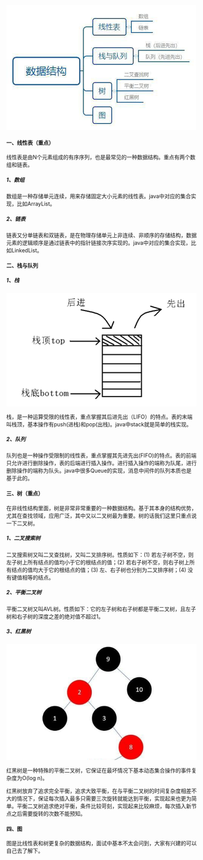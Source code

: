 ![img](images/1.jpg)

#### 一、线性表（重点）

线性表是由N个元素组成的有序序列，也是最常见的一种数据结构。重点有两个数组和链表。

##### 1、数组

数组是一种存储单元连续，用来存储固定大小元素的线性表。java中对应的集合实现，比如ArrayList。

##### 2、链表

链表又分单链表和双链表，是在物理存储单元上非连续、非顺序的存储结构，数据元素的逻辑顺序是通过链表中的指针链接次序实现的。java中对应的集合实现，比如LinkedList。

#### 二、栈与队列

##### 1、栈

![img](images/817b6b0365008a56ff181aaf44308f0f3448.gif)

栈，是一种运算受限的线性表，重点掌握其后进先出（LIFO）的特点。表的末端叫栈顶，基本操作有push(进栈)和pop(出栈)。java中stack就是简单的栈实现。

##### 2、队列

队列也是一种操作受限制的线性表，重点掌握其先进先出(FIFO)的特点。表的前端只允许进行删除操作，表的后端进行插入操作。进行插入操作的端称为队尾，进行删除操作的端称为队头。java中很多Queue的实现，消息中间件的队列本质也是基于此的。

#### 三、树（重点）

在非线性结构里面，树是非常非常重要的一种数据结构。基于其本身的结构优势，尤其在查找领域，应用广泛，其中又以二叉树最为重要。树的话我们这里只重点说一下二叉树。

##### 1、二叉搜索树

二叉搜索树又叫二叉查找树，又叫二叉排序树。性质如下：(1) 若左子树不空，则左子树上所有结点的值均小于它的根结点的值；(2) 若右子树不空，则右子树上所有结点的值均大于它的根结点的值；(3) 左、右子树也分别为二叉排序树；(4) 没有键值相等的结点。

##### 2、平衡二叉树

平衡二叉树又叫AVL树。性质如下：它的左子树和右子树都是平衡二叉树，且左子树和右子树的深度之差的绝对值不超过1。

##### 3、红黑树

![img](images/3.jpg)

红黑树是一种特殊的平衡二叉树，它保证在最坏情况下基本动态集合操作的事件复杂度为O(log n)。

红黑树放弃了追求完全平衡，追求大致平衡，在与平衡二叉树的时间复杂度相差不大的情况下，保证每次插入最多只需要三次旋转就能达到平衡，实现起来也更为简单。平衡二叉树追求绝对平衡，条件比较苛刻，实现起来比较麻烦，每次插入新节点之后需要旋转的次数不能预知。

#### 四、图

图是比线性表和树更复杂的数据结构，面试中基本不太会问到，大家有兴建的可以自己去了解下。